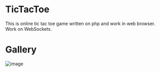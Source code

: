 # TicTacToe
This is online tic tac toe game written on php and work in web browser. Work on WebSockets.

# Gallery
![image](https://user-images.githubusercontent.com/16904774/118947711-47f26900-b960-11eb-98f8-49abfa6ed30f.png)
